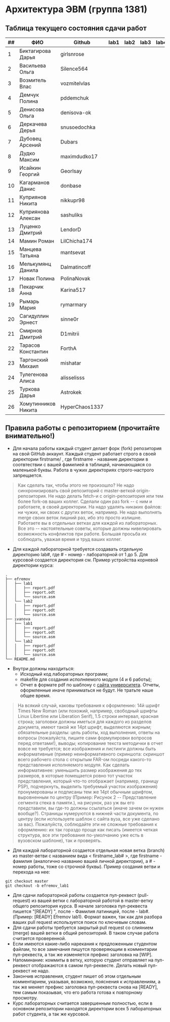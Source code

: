 # Архитектура  ЭВМ (группа 1381)

## Таблица текущего состояния сдачи работ

| ##   | ФИО                 | Github         | lab1  | lab2  | lab3  | lab4  | lab5  | lab6  | lab7  | lab8  | Итог |
| ---- | ------------------- | -------------- | ----- | ----- | ----- | ----- | ----- | ----- | ----- | ----- | ---- |
| 1    | Биктагирова Дарья   | girlsnrose     |       |       |       |       |       |       |       |       |      |
| 2    | Васильева Ольга     | Silence564     |       |       |       |       |       |       |       |       |      |
| 3    | Возмитель Влас	     | vozmitelvlas   |       |       |       |       |       |       |       |       |      |
| 4    | Демчук Полина       | pddemchuk      |       |       |       |       |       |       |       |       |      |
| 5    | Денисова Ольга      | denisova-ok    |       |       |       |       |       |       |       |       |      |
| 6    | Деркачева Дерья     | snusoedochka   |       |       |       |       |       |       |       |       |      |
| 7    | Дубовец Арсений     | Dubars         |       |       |       |       |       |       |       |       |      |
| 8    | Дудко Максим        | maximdudko17   |       |       |       |       |       |       |       |       |      |
| 9    | Исайкин Георгий     | GeorIsay       |       |       |       |       |       |       |       |       |      |
| 10   | Кагарманов Данис    | donbase        |       |       |       |       |       |       |       |       |      |
| 11   | Куприянов Никита    | nikkupr98      |       |       |       |       |       |       |       |       |      |
| 12   | Куприянова Алексан  | sashuliks      |       |       |       |       |       |       |       |       |      |
| 13   | Луценко Дмитрий     | LendorD        |       |       |       |       |       |       |       |       |      |
| 14   | Мамин Роман         | LilChicha174   |       |       |       |       |       |       |       |       |      |
| 15   | Манцева Татьяна     | mantsevat      |       |       |       |       |       |       |       |       |      |
| 16   | Мелькумянц Данила   | Dalmatincoff   |       |       |       |       |       |       |       |       |      |
| 17   | Новак Полина        | PolinaNovak    |       |       |       |       |       |       |       |       |      |
| 18   | Пекарчик Анна       | Karina517      |       |       |       |       |       |       |       |       |      |
| 19   | Рымарь Мария        | rymarmary      |       |       |       |       |       |       |       |       |      |
| 20   | Сагидуллин Эрнест   | sinne0r        |       |       |       |       |       |       |       |       |      |
| 21   | Смирнов Дмитрий     | D1mitrii       |       |       |       |       |       |       |       |       |      |
| 22   | Тарасов Константин  | ForthA         |       |       |       |       |       |       |       |       |      |
| 23   | Таргонский Михаил   | mishatar       |       |       |       |       |       |       |       |       |      |
| 24   | Тулегенова Алиса    | alisselisss    |       |       |       |       |       |       |       |       |      |
| 25   | Туркова Дарья       | Astrokek       |       |       |       |       |       |       |       |       |      |
| 26   | Хомутинников Никита | HyperChaos1337 |       |       |       |       |       |       |       |       |      |

## Правила работы с репозиторием (прочитайте внимательно!)

 - Для начала работы каждый студент делает форк (fork) репозитория на свой GitHub аккаунт.
Каждый студент работает строго в своей директории firstname/ , где firstname - название директории в соотвтествии с вашей фамилией в таблицей, начинающаяся со маленькой буквы. Работа в чужих директориях строго-настрого запрещается.

> Как сделать так, чтобы этого не произошло? Не надо синхронизировать свой репозиторий с master-веткой origin-репозитория. Не надо делать fetch-и с origin-репозитория или тем более fork-ов ваших коллег. Сделали один раз fork -- с ним и работаете, в своей директории. На надо удалять никаких файлов: ни чужих, ни своих с других веток, например. Не надо выполнять merge своих веток лишний раз, ибо это просто излишне. Работаете вы в отдельных ветках для каждой из лабораторных. Все это -- настоятельные советы, которые должны нивелировать возможность конфликтов при работе. Большая просьба их соблюдать, уважая время и труд ваших коллег.

- Для каждой лабораторной требуется создавать отдельную директорию lab#, где # - номер - лабораторной от 1 до 5.  Для курсовой создается директория cw. Пример устройства корневой директории курса:

```
.
├── efremov
│   ├── lab1
│   │   ├── report.pdf
│   │   ├── report.odt
│   │   └── source.asm
│   └── lab2
│   │   ├── report.pdf
│   │   ├── report.odt
│   │   └── source.asm
├── ivanova
│   ├── lab1
│   │   ├── report.pdf
│   │   ├── report.odt
│   │   └── source.asm
│   └── lab2
│   │   ├── report.pdf
│   │   ├── report.odt
│   │   └── source.asm
└── README.md
```

- Внутри должны находиться:
    - Исходный код лабораторных программ;
    - makefile для создания исполняемого модуля (4 и 6 работы);
    - Отчет в формате pdf по шаблону с [сайта университета](https://etu.ru/ru/studentam/dokumenty-dlya-ucheby/). Отчеты, оформленные иначе приниматься не будут. Не тратьте наше общее время.

> На всякий случай, каковы требования к оформлению: 14й шрифт Times New Roman (или похожий, например, свободный шрифты Linux Libertine или Liberation Serif), 1.5 строки интервал, красная строка; заголовки должны иметься для каждого из разделов докумета, имеют такой же 14pt шрифт, выделяются жирным; обязательные разделы: цель работы, ход выполнения, ответы на вопросы (пожалуйста, пишите сами формулировки вопросов перед ответами!), выводы; копирование текста методички в отчет вовсе не требуется; все изображения и листинги должны быть информативные (пример неинформативного скриншота: скриншот всего рабочего стола с открытым FAR-ом посреди какого-то представления исполняемого модуля. Как сделать информативнее: уменьшить размер изображения до тех размеров, в которые помещается ровно тот участок представления, который что-то отображает (например, границу PSP), подчеркнуть, выделить требуемый участок изображения) пронумерованы и подписаны тем же 14pt обычным шрифтом, выровненным по центру (Пример: Рисунок 2 -- Представление сегмента стека в памяти.), на рисунок, раз уж вы его представили, вы где-то должны ссылаться (иначе зачем он нужен вообще?). Страницы нумеруются в нижней части документа, по центру (если используете шаблон с сайта вуза, все уже сделано за вас). Пожалуйста, соблюдайте эти не сложные требования к оформлению: их так гораздо проще как писать (имеется четкая структура, все эти требования по-умолчанию уже есть в вузовском шаблоне), так и проверять.

- Для каждой лабораторной создается отдельная новая ветка (branch) из master-ветви с названием вида < firstname_lab# >, где firstname - фамилия (аналогично названию вашей личной директории), а # - номер работы, тоже со строчной буквы). Пример создания ветви и перехода на нее:
```
git checkout master
git checkout -b efremov_lab1
```
- Для сдачи лабораторной работы создается пул-реквест (pull-request) из вашей ветки с лабораторной работой в master-ветку общего репозитория курса. В начале заголовка пул-реквеста пишется "[READY] ", после - Фамилия латиницей, после - lab#. (Пример: [READY] Efremov lab1). Формат важен, так как для разбора ваших pull request используется поиск по ключевым словам.
- Для сдачи работы требуется закрытый pull request со слиянием (merge) вашей ветки в общий репозиторий. В таком случае работа считается проверенной.
- Если имеются какие-либо нарекания к предложенным студентом файлам, то все замечания пишутся проверяющим в комментарии пул-реквеста, а так же изменяется префикс заголовка на [WIP].
- Напоминание: коммиты в ветку, которую студент отправляет на пул-реквест отображаются в самом пул-реквесте. Делать новый пул-реквест не надо.
- Закончив исправления, студент пишет об этом отдельным комментарием, указывая, возможно, пояснения к исправлениям, а так же меняет префикс заголовка пул-реквеста снова на [READY], тем самым показывая, что его работа готова к повторному просмотру.
- Курс лабораторных считается завершенным полностью, если в основном репозитории находятся директории всех 5 лабораторных работ студента, а так же курсовой.

